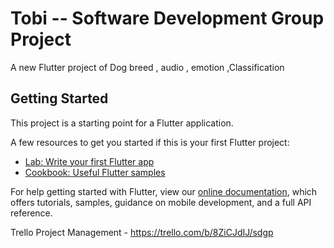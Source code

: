 # Tobi  --  Software Development Group Project 

A new Flutter project  of Dog breed , audio , emotion  ,Classification

## Getting Started

This project is a starting point for a Flutter application.

A few resources to get you started if this is your first Flutter project:

- [Lab: Write your first Flutter app](https://flutter.dev/docs/get-started/codelab)
- [Cookbook: Useful Flutter samples](https://flutter.dev/docs/cookbook)

For help getting started with Flutter, view our
[online documentation](https://flutter.dev/docs), which offers tutorials,
samples, guidance on mobile development, and a full API reference.

Trello Project Management  - https://trello.com/b/8ZiCJdIJ/sdgp
